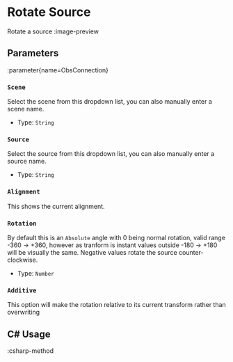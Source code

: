 # Rotate Source
Rotate a source
:image-preview

## Parameters
:parameter{name=ObsConnection}

### `Scene`
Select the scene from this dropdown list, you can also manually enter a scene name.

- Type: `String`

### `Source`
Select the source from this dropdown list, you can also manually enter a source name.

- Type: `String`

### `Alignment`
This shows the current alignment.

### `Rotation`
By default this is an `Absolute` angle with 0 being normal rotation, valid range -360 -> +360, however as tranform is instant values outside -180 -> +180 will be visually the same. Negative values rotate the source counter-clockwise.

- Type: `Number`

### `Additive`
This option will make the rotation relative to its current transform rather than overwriting

## C# Usage
:csharp-method